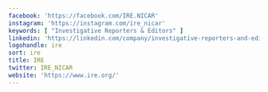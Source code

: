 ```yaml
---
facebook: 'https://facebook.com/IRE.NICAR'
instagram: 'https://instagram.com/ire_nicar'
keywords: [ "Investigative Reporters & Editors" ]
linkedin: 'https://linkedin.com/company/investigative-reporters-and-editors'
logohandle: ire
sort: ire
title: IRE
twitter: IRE_NICAR
website: 'https://www.ire.org/'
---
```


